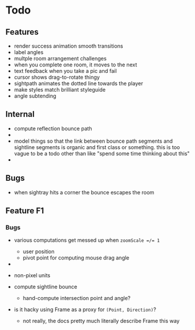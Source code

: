
# Todo


## Features
- render success animation smooth transitions
- label angles
- multple room arrangement challenges
- when you complete one room, it moves to the next
- text feedback when you take a pic and fail
- cursor shows drag-to-rotate thingy
- sightpath animates the dotted line towards the player
- make styles match brilliant styleguide
- angle subtending

## Internal
- compute reflection bounce path
- 
- model things so that the link between bounce path segments and sightline segments is organic and first class or something. this is too vague to be a todo other than like "spend some time thinking about this"
- 

## Bugs

- when sightray hits a corner the bounce escapes the room

## Feature F1
### Bugs
- various computations get messed up when `zoomScale =/= 1`
    - user position
    - pivot point for computing mouse drag angle
- 




- non-pixel units
- compute sightline bounce
    - hand-compute intersection point and angle?
- is it hacky using Frame as a proxy for `(Point, Direction)`? 
    - not really, the docs pretty much literally describe Frame this way
